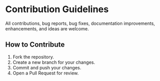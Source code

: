 # Contribution Guidelines  

All contributions, bug reports, bug fixes, documentation improvements, enhancements, and ideas are welcome.  

## How to Contribute  
1. Fork the repository.  
2. Create a new branch for your changes.  
3. Commit and push your changes.  
4. Open a Pull Request for review.  
